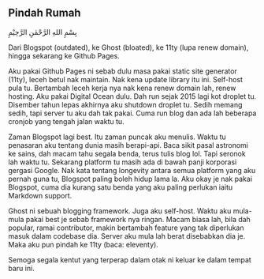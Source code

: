 ## Pindah Rumah

بِسْمِ اللهِ الرَّحْمٰنِ الرَّحِيْمِ

Dari Blogspot (outdated), ke Ghost (bloated), ke 11ty (lupa renew domain), hingga sekarang ke Github Pages.

Aku pakai Github Pages ni sebab dulu masa pakai static site generator (11ty), leceh betul nak maintain. Nak kena update library itu ini. Self-host pula tu. Bertambah leceh kerja nya nak kena renew domain lah, renew hosting. Aku pakai Digital Ocean dulu. Dah run sejak 2015 lagi kot droplet tu. Disember tahun lepas akhirnya aku shutdown droplet tu. Sedih memang sedih, tapi server tu aku dah tak pakai. Cuma run blog dan ada lah beberapa cronjob yang tengah jalan waktu tu.

Zaman Blogspot lagi best. Itu zaman puncak aku menulis. Waktu tu penasaran aku tentang dunia masih berapi-api. Baca sikit pasal astronomi ke sains, dah macam tahu segala benda, terus tulis blog lol. Tapi seronok lah waktu tu. Sekarang platform tu masih ada di bawah panji korporasi gergasi Google. Nak kata tentang longevity antara semua platform yang aku pernah guna tu, Blogspot paling boleh hidup lama la. Aku okay je nak pakai Blogspot, cuma dia kurang satu benda yang aku paling perlukan iaitu Markdown support.

Ghost ni sebuah blogging framework. Juga aku self-host. Waktu aku mula-mula pakai best je sebab framework nya ringan. Macam biasa lah, bila dah popular, ramai contributor, makin bertambah feature yang tak diperlukan masuk dalam codebase dia. Server aku mula lah berat disebabkan dia je. Maka aku pun pindah ke 11ty (baca: eleventy).

Semoga segala kentut yang terperap dalam otak ni keluar ke dalam tempat baru ini.
